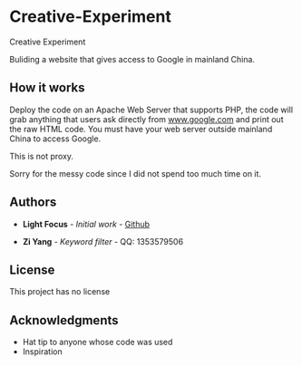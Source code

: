 # Creative-Experiment

Creative Experiment

Buliding a website that gives access to Google in mainland China.

## How it works

Deploy the code on an Apache Web Server that supports PHP, the code will grab anything that users ask directly from www.google.com and print out the raw HTML code. You must have your web server outside mainland China to access Google.

This is not proxy.

Sorry for the messy code since I did not spend too much time on it.

## Authors

* **Light Focus** - *Initial work* - [Github](https://github.com/LightFocus)

* **Zi Yang** - *Keyword filter* - QQ: 1353579506

## License

This project has no license

## Acknowledgments

* Hat tip to anyone whose code was used
* Inspiration